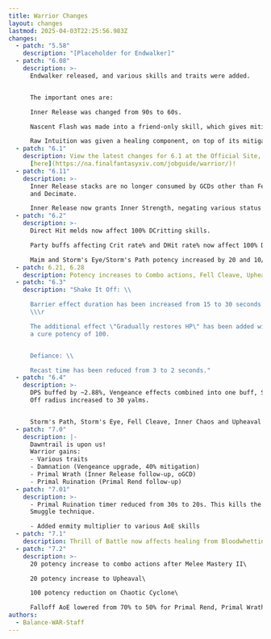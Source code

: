 ```yaml
---
title: Warrior Changes
layout: changes
lastmod: 2025-04-03T22:25:56.983Z
changes:
  - patch: "5.58"
    description: "[Placeholder for Endwalker]"
  - patch: "6.08"
    description: >-
      Endwalker released, and various skills and traits were added.  


      The important ones are:  

      Inner Release was changed from 90s to 60s.  

      Nascent Flash was made into a friend-only skill, which gives mitigation and heals.  

      Raw Intuition was given a healing component, on top of its mitigation.  
  - patch: "6.1"
    description: View the latest changes for 6.1 at the Official Site, located
      [here](https://na.finalfantasyxiv.com/jobguide/warrior/)!
  - patch: "6.11"
    description: >-
      Inner Release stacks are no longer consumed by GCDs other than Fell Cleave
      and Decimate.  

      Inner Release now grants Inner Strength, negating various status effects.
  - patch: "6.2"
    description: >-
      Direct Hit melds now affect 100% DCritting skills.  

      Party buffs affecting Crit rate% and DHit rate% now affect 100% DCritting skills.  

      Maim and Storm's Eye/Storm's Path potency increased by 20 and 10/10 respectively.
  - patch: 6.21, 6.28
    description: Potency increases to Combo actions, Fell Cleave, Upheaval.
  - patch: "6.3"
    description: "Shake It Off: \\

      Barrier effect duration has been increased from 15 to 30 seconds.
      \\\r

      The additional effect \"Gradually restores HP\" has been added with
      a cure potency of 100.


      Defiance: \\

      Recast time has been reduced from 3 to 2 seconds."
  - patch: "6.4"
    description: >-
      DPS buffed by ~2.88%, Vengeance effects combined into one buff, Shake It
      Off radius increased to 30 yalms.


      Storm's Path, Storm's Eye, Fell Cleave, Inner Chaos and Upheaval buffed by 10~30 potency each.
  - patch: "7.0"
    description: |-
      Dawntrail is upon us!
      Warrior gains:
      - Various traits
      - Damnation (Vengeance upgrade, 40% mitigation)
      - Primal Wrath (Inner Release follow-up, oGCD)
      - Primal Ruination (Primal Rend follow-up)
  - patch: "7.01"
    description: >-
      - Primal Ruination timer reduced from 30s to 20s. This kills the Ruination
      Smuggle technique.

      - Added enmity multiplier to various AoE skills
  - patch: "7.1"
    description: Thrill of Battle now affects healing from Bloodwhetting.
  - patch: "7.2"
    description: >-
      20 potency increase to combo actions after Melee Mastery II\

      20 potency increase to Upheaval\

      100 potency reduction on Chaotic Cyclone\

      Falloff AoE lowered from 70% to 50% for Primal Rend, Primal Wrath and Primal Ruination
authors:
  - Balance-WAR-Staff
---
```

